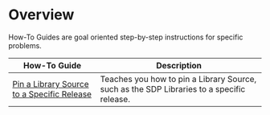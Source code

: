 # Overview

How-To Guides are goal oriented step-by-step instructions for specific problems.

| How-To Guide                                                                                | Description                                                                               |
| ------------------------------------------------------------------------------------------- | ----------------------------------------------------------------------------------------- |
| [Pin a Library Source to a Specific Release](pin-a-library-source-to-a-specific-release.md) | Teaches you how to pin a Library Source, such as the SDP Libraries to a specific release. |
